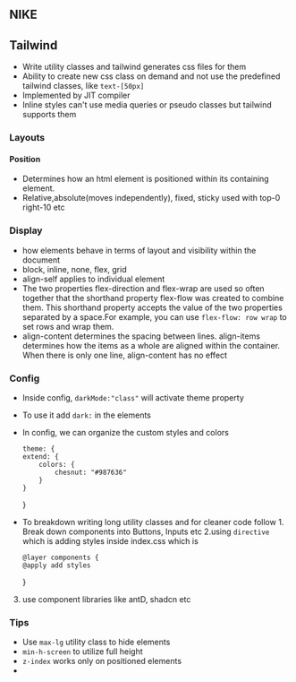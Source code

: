 ## NIKE

## Tailwind

- Write utility classes and tailwind generates css files for them
- Ability to create new css class on demand and not use the predefined tailwind classes, like `text-[50px]`
- Implemented by JIT compiler
- Inline styles can't use media queries or pseudo classes but tailwind supports them

### Layouts

#### Position

- Determines how an html element is positioned within its containing element.
- Relative,absolute(moves independently), fixed, sticky used with top-0 right-10 etc

### Display

- how elements behave in terms of layout and visibility within the document
- block, inline, none, flex, grid
- align-self applies to individual element
- The two properties flex-direction and flex-wrap are used so often together that the shorthand property flex-flow was created to combine them. This shorthand property accepts the value of the two properties separated by a space.For example, you can use `flex-flow: row wrap` to set rows and wrap them.
- align-content determines the spacing between lines. align-items determines how the items as a whole are aligned within the container. When there is only one line, align-content has no effect

### Config

- Inside config, `darkMode:"class"` will activate theme property
- To use it add `dark:` in the elements
- In config, we can organize the custom styles and colors

      theme: {
      extend: {
          colors: {
              chesnut: "#987636"
          }
      }

  }

- To breakdown writing long utility classes and for cleaner code follow 1. Break down components into Buttons, Inputs etc 2.using `directive` which is adding styles inside index.css which is

      @layer components {
      @apply add styles

  }

3. use component libraries like antD, shadcn etc

### Tips

- Use `max-lg` utility class to hide elements
- `min-h-screen` to utilize full height
- `z-index` works only on positioned elements
-
